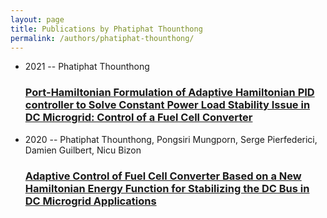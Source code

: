 ```yaml
---
layout: page
title: Publications by Phatiphat Thounthong
permalink: /authors/phatiphat-thounthong/
---
```


<ul class="post-list">
<li><span class='post-meta'>2021 -- Phatiphat Thounthong</span><h3><a class='post-link' href='../../port-hamiltonian-formulation-of-adaptive-hamiltonian-pid-controller-to-solve-constant-power-load-stability-issue-in-dc-microgrid-control-of-a-fuel-cell-converter'>Port-Hamiltonian Formulation of Adaptive Hamiltonian PID controller to Solve Constant Power Load Stability Issue in DC Microgrid: Control of a Fuel Cell Converter</a></h3></li>
<li><span class='post-meta'>2020 -- Phatiphat Thounthong, Pongsiri Mungporn, Serge Pierfederici, Damien Guilbert, Nicu Bizon</span><h3><a class='post-link' href='../../adaptive-control-of-fuel-cell-converter-based-on-a-new-hamiltonian-energy-function-for-stabilizing-the-dc-bus-in-dc-microgrid-applications'>Adaptive Control of Fuel Cell Converter Based on a New Hamiltonian Energy Function for Stabilizing the DC Bus in DC Microgrid Applications</a></h3></li>

</ul>
